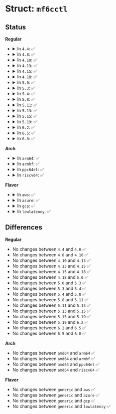 # Struct: <code>mf6cctl</code>

## Status
<b>Regular</b>
<ul>
<li>
<details>
<summary>In <code>4.4</code>: ✅</summary>

```c
struct mf6cctl {
    struct sockaddr_in6 mf6cc_origin;
    struct sockaddr_in6 mf6cc_mcastgrp;
    mifi_t mf6cc_parent;
    struct if_set mf6cc_ifset;
};
```
</details>
</li>
<li>
<details>
<summary>In <code>4.8</code>: ✅</summary>

```c
struct mf6cctl {
    struct sockaddr_in6 mf6cc_origin;
    struct sockaddr_in6 mf6cc_mcastgrp;
    mifi_t mf6cc_parent;
    struct if_set mf6cc_ifset;
};
```
</details>
</li>
<li>
<details>
<summary>In <code>4.10</code>: ✅</summary>

```c
struct mf6cctl {
    struct sockaddr_in6 mf6cc_origin;
    struct sockaddr_in6 mf6cc_mcastgrp;
    mifi_t mf6cc_parent;
    struct if_set mf6cc_ifset;
};
```
</details>
</li>
<li>
<details>
<summary>In <code>4.13</code>: ✅</summary>

```c
struct mf6cctl {
    struct sockaddr_in6 mf6cc_origin;
    struct sockaddr_in6 mf6cc_mcastgrp;
    mifi_t mf6cc_parent;
    struct if_set mf6cc_ifset;
};
```
</details>
</li>
<li>
<details>
<summary>In <code>4.15</code>: ✅</summary>

```c
struct mf6cctl {
    struct sockaddr_in6 mf6cc_origin;
    struct sockaddr_in6 mf6cc_mcastgrp;
    mifi_t mf6cc_parent;
    struct if_set mf6cc_ifset;
};
```
</details>
</li>
<li>
<details>
<summary>In <code>4.18</code>: ✅</summary>

```c
struct mf6cctl {
    struct sockaddr_in6 mf6cc_origin;
    struct sockaddr_in6 mf6cc_mcastgrp;
    mifi_t mf6cc_parent;
    struct if_set mf6cc_ifset;
};
```
</details>
</li>
<li>
<details>
<summary>In <code>5.0</code>: ✅</summary>

```c
struct mf6cctl {
    struct sockaddr_in6 mf6cc_origin;
    struct sockaddr_in6 mf6cc_mcastgrp;
    mifi_t mf6cc_parent;
    struct if_set mf6cc_ifset;
};
```
</details>
</li>
<li>
<details>
<summary>In <code>5.3</code>: ✅</summary>

```c
struct mf6cctl {
    struct sockaddr_in6 mf6cc_origin;
    struct sockaddr_in6 mf6cc_mcastgrp;
    mifi_t mf6cc_parent;
    struct if_set mf6cc_ifset;
};
```
</details>
</li>
<li>
<details>
<summary>In <code>5.4</code>: ✅</summary>

```c
struct mf6cctl {
    struct sockaddr_in6 mf6cc_origin;
    struct sockaddr_in6 mf6cc_mcastgrp;
    mifi_t mf6cc_parent;
    struct if_set mf6cc_ifset;
};
```
</details>
</li>
<li>
<details>
<summary>In <code>5.8</code>: ✅</summary>

```c
struct mf6cctl {
    struct sockaddr_in6 mf6cc_origin;
    struct sockaddr_in6 mf6cc_mcastgrp;
    mifi_t mf6cc_parent;
    struct if_set mf6cc_ifset;
};
```
</details>
</li>
<li>
<details>
<summary>In <code>5.11</code>: ✅</summary>

```c
struct mf6cctl {
    struct sockaddr_in6 mf6cc_origin;
    struct sockaddr_in6 mf6cc_mcastgrp;
    mifi_t mf6cc_parent;
    struct if_set mf6cc_ifset;
};
```
</details>
</li>
<li>
<details>
<summary>In <code>5.13</code>: ✅</summary>

```c
struct mf6cctl {
    struct sockaddr_in6 mf6cc_origin;
    struct sockaddr_in6 mf6cc_mcastgrp;
    mifi_t mf6cc_parent;
    struct if_set mf6cc_ifset;
};
```
</details>
</li>
<li>
<details>
<summary>In <code>5.15</code>: ✅</summary>

```c
struct mf6cctl {
    struct sockaddr_in6 mf6cc_origin;
    struct sockaddr_in6 mf6cc_mcastgrp;
    mifi_t mf6cc_parent;
    struct if_set mf6cc_ifset;
};
```
</details>
</li>
<li>
<details>
<summary>In <code>5.19</code>: ✅</summary>

```c
struct mf6cctl {
    struct sockaddr_in6 mf6cc_origin;
    struct sockaddr_in6 mf6cc_mcastgrp;
    mifi_t mf6cc_parent;
    struct if_set mf6cc_ifset;
};
```
</details>
</li>
<li>
<details>
<summary>In <code>6.2</code>: ✅</summary>

```c
struct mf6cctl {
    struct sockaddr_in6 mf6cc_origin;
    struct sockaddr_in6 mf6cc_mcastgrp;
    mifi_t mf6cc_parent;
    struct if_set mf6cc_ifset;
};
```
</details>
</li>
<li>
<details>
<summary>In <code>6.5</code>: ✅</summary>

```c
struct mf6cctl {
    struct sockaddr_in6 mf6cc_origin;
    struct sockaddr_in6 mf6cc_mcastgrp;
    mifi_t mf6cc_parent;
    struct if_set mf6cc_ifset;
};
```
</details>
</li>
<li>
<details>
<summary>In <code>6.8</code>: ✅</summary>

```c
struct mf6cctl {
    struct sockaddr_in6 mf6cc_origin;
    struct sockaddr_in6 mf6cc_mcastgrp;
    mifi_t mf6cc_parent;
    struct if_set mf6cc_ifset;
};
```
</details>
</li>
</ul>
<b>Arch</b>
<ul>
<li>
<details>
<summary>In <code>arm64</code>: ✅</summary>

```c
struct mf6cctl {
    struct sockaddr_in6 mf6cc_origin;
    struct sockaddr_in6 mf6cc_mcastgrp;
    mifi_t mf6cc_parent;
    struct if_set mf6cc_ifset;
};
```
</details>
</li>
<li>
<details>
<summary>In <code>armhf</code>: ✅</summary>

```c
struct mf6cctl {
    struct sockaddr_in6 mf6cc_origin;
    struct sockaddr_in6 mf6cc_mcastgrp;
    mifi_t mf6cc_parent;
    struct if_set mf6cc_ifset;
};
```
</details>
</li>
<li>
<details>
<summary>In <code>ppc64el</code>: ✅</summary>

```c
struct mf6cctl {
    struct sockaddr_in6 mf6cc_origin;
    struct sockaddr_in6 mf6cc_mcastgrp;
    mifi_t mf6cc_parent;
    struct if_set mf6cc_ifset;
};
```
</details>
</li>
<li>
<details>
<summary>In <code>riscv64</code>: ✅</summary>

```c
struct mf6cctl {
    struct sockaddr_in6 mf6cc_origin;
    struct sockaddr_in6 mf6cc_mcastgrp;
    mifi_t mf6cc_parent;
    struct if_set mf6cc_ifset;
};
```
</details>
</li>
</ul>
<b>Flavor</b>
<ul>
<li>
<details>
<summary>In <code>aws</code>: ✅</summary>

```c
struct mf6cctl {
    struct sockaddr_in6 mf6cc_origin;
    struct sockaddr_in6 mf6cc_mcastgrp;
    mifi_t mf6cc_parent;
    struct if_set mf6cc_ifset;
};
```
</details>
</li>
<li>
<details>
<summary>In <code>azure</code>: ✅</summary>

```c
struct mf6cctl {
    struct sockaddr_in6 mf6cc_origin;
    struct sockaddr_in6 mf6cc_mcastgrp;
    mifi_t mf6cc_parent;
    struct if_set mf6cc_ifset;
};
```
</details>
</li>
<li>
<details>
<summary>In <code>gcp</code>: ✅</summary>

```c
struct mf6cctl {
    struct sockaddr_in6 mf6cc_origin;
    struct sockaddr_in6 mf6cc_mcastgrp;
    mifi_t mf6cc_parent;
    struct if_set mf6cc_ifset;
};
```
</details>
</li>
<li>
<details>
<summary>In <code>lowlatency</code>: ✅</summary>

```c
struct mf6cctl {
    struct sockaddr_in6 mf6cc_origin;
    struct sockaddr_in6 mf6cc_mcastgrp;
    mifi_t mf6cc_parent;
    struct if_set mf6cc_ifset;
};
```
</details>
</li>
</ul>

## Differences
<b>Regular</b>
<ul>
<li>
No changes between <code>4.4</code> and <code>4.8</code> ✅
</li>
<li>
No changes between <code>4.8</code> and <code>4.10</code> ✅
</li>
<li>
No changes between <code>4.10</code> and <code>4.13</code> ✅
</li>
<li>
No changes between <code>4.13</code> and <code>4.15</code> ✅
</li>
<li>
No changes between <code>4.15</code> and <code>4.18</code> ✅
</li>
<li>
No changes between <code>4.18</code> and <code>5.0</code> ✅
</li>
<li>
No changes between <code>5.0</code> and <code>5.3</code> ✅
</li>
<li>
No changes between <code>5.3</code> and <code>5.4</code> ✅
</li>
<li>
No changes between <code>5.4</code> and <code>5.8</code> ✅
</li>
<li>
No changes between <code>5.8</code> and <code>5.11</code> ✅
</li>
<li>
No changes between <code>5.11</code> and <code>5.13</code> ✅
</li>
<li>
No changes between <code>5.13</code> and <code>5.15</code> ✅
</li>
<li>
No changes between <code>5.15</code> and <code>5.19</code> ✅
</li>
<li>
No changes between <code>5.19</code> and <code>6.2</code> ✅
</li>
<li>
No changes between <code>6.2</code> and <code>6.5</code> ✅
</li>
<li>
No changes between <code>6.5</code> and <code>6.8</code> ✅
</li>
</ul>
<b>Arch</b>
<ul>
<li>
No changes between <code>amd64</code> and <code>arm64</code> ✅
</li>
<li>
No changes between <code>amd64</code> and <code>armhf</code> ✅
</li>
<li>
No changes between <code>amd64</code> and <code>ppc64el</code> ✅
</li>
<li>
No changes between <code>amd64</code> and <code>riscv64</code> ✅
</li>
</ul>
<b>Flavor</b>
<ul>
<li>
No changes between <code>generic</code> and <code>aws</code> ✅
</li>
<li>
No changes between <code>generic</code> and <code>azure</code> ✅
</li>
<li>
No changes between <code>generic</code> and <code>gcp</code> ✅
</li>
<li>
No changes between <code>generic</code> and <code>lowlatency</code> ✅
</li>
</ul>
